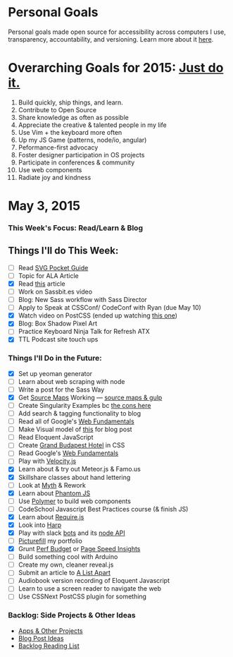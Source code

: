 Personal Goals
==============

Personal goals made open source for accessibility across computers I use, transparency, accountability, and versioning. Learn more about it [here](http://una.github.io/personal-goals-guide/).

# Overarching Goals for 2015: [Just do it.](http://una.github.io/2015-resolutions/)
1. Build quickly, ship things, and learn.
2. Contribute to Open Source
3. Share knowledge as often as possible
4. Appreciate the creative & talented people in my life
5. Use Vim + the keyboard more often
6. Up my JS Game (patterns, node/io, angular)
7. Peformance-first advocacy
8. Foster designer participation in OS projects
9. Participate in conferences & community
10. Use web components
11. Radiate joy and kindness

# May 3, 2015

### This Week's Focus: Read/Learn & Blog

## Things I'll do This Week:

- [ ] Read [SVG Pocket Guide](http://svgpocketguide.com/book/)
- [ ] Topic for ALA Article
- [x] Read [this](https://jonsuh.com/blog/need-for-speed-2/) article
- [ ] Work on Sassbit.es video
- [ ] Blog: New Sass workflow with Sass Director
- [ ] Apply to Speak at CSSConf/ CodeConf with Ryan (due May 10)
- [x] Watch video on PostCSS (ended up watching [this one]((https://www.youtube.com/watch?t=47&v=73dl5dk9z4Q)))
- [x] Blog: Box Shadow Pixel Art
- [ ] Practice Keyboard Ninja Talk for Refresh ATX
- [x] TTL Podcast site touch ups

### Things I'll Do in the Future:
- [x] Set up yeoman generator
- [ ] Learn about web scraping with node
- [ ] Write a post for the Sass Way
- [x] Get [Source Maps](http://www.sitepoint.com/using-source-maps-debug-sass-chrome/) Working &mdash; [source maps & gulp](https://github.com/floridoo/gulp-sourcemaps)
- [ ] Create Singularity Examples bc [the cons here](http://web-design-weekly.com/2014/04/06/grid-frameworks-sass/)
- [ ] Add search & tagging functionality to blog
- [ ] Read all of Google's [Web Fundamentals](https://developers.google.com/web/fundamentals/)
- [ ] Make Visual model of [this](http://ilikekillnerds.com/2014/07/what-a-front-end-developer-workflow-looks-like-in-20142015/) for blog post
- [ ] Read Eloquent JavaScript
- [ ] Create [Grand Budapest Hotel](https://www.behance.net/gallery/16495771/The-Grand-Budapest-Hotel-Flat) in CSS
- [ ] Read Google's [Web Fundamentals](https://developers.google.com/web/fundamentals/)
- [ ] Play with [Velocity.js](http://www.smashingmagazine.com/2014/06/18/faster-ui-animations-with-velocity-js/)
- [x] Learn about & try out Meteor.js & Famo.us
- [x] Skillshare classes about hand lettering
- [ ] Look at [Myth](http://www.myth.io/) & Rework
- [x] Learn about [Phantom JS](http://phantomjs.org/)
- [ ] Use [Polymer](https://www.polymer-project.org/) to build web components
- [ ] CodeSchool Javascript Best Practices course (& finish JS)
- [x] Learn about [Require.js](http://requirejs.org/)
- [x] Look into [Harp](http://harpjs.com/)
- [x] Play with slack [bots](https://api.slack.com/bot-users) and its [node API](https://github.com/slackhq/node-slack-client)
- [ ] [Picturefill](http://scottjehl.github.io/picturefill/) my portfolio
- [x] Grunt [Perf Budget](https://www.npmjs.com/package/grunt-perfbudget) or [Page Speed Insights](https://www.npmjs.com/package/psi)
- [ ] Build something cool with Arduino
- [ ] Create my own, cleaner reveal.js
- [ ] Submit an article to [A List Apart](http://alistapart.com/about/contribute)
- [ ] Audiobook version recording of Eloquent Javascript
- [ ] Learn to use a screen reader to navigate the web
- [ ] Use CSSNext PostCSS plugin for something

### Backlog: Side Projects & Other Ideas
- [Apps & Other Projects](https://github.com/una/personal-goals/blob/master/ideas-and-misc/app-ideas.md)
- [Blog Post Ideas](https://github.com/una/personal-goals/blob/master/ideas-and-misc/blog-ideas.md)
- [Backlog Reading List](https://github.com/una/personal-goals/tree/master/content-list)

